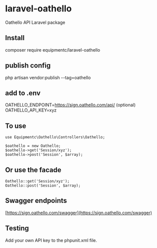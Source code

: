 # laravel-oathello
Oathello API Laravel package

## Install
composer require equipmentc/laravel-oathello

## publish config
php artisan vendor:publish --tag=oathello

## add to .env
OATHELLO_ENDPOINT=https://sign.oathello.com/api/  (optional)  
OATHELLO_API_KEY=xyz

## To use
```
use Equipmentc\Oathello\Controllers\Oathello;

$oathello = new Oathello;
$oathello->get('Session/xyz');
$oathello->post('Session', $array);
```

## Or use the facade
```
Oathello::get('Session/xyz');
Oathello::post('Session', $array);
```

## Swagger endpoints
[https://sign.oathello.com/swagger](https://sign.oathello.com/swagger)

## Testing
Add your own API key to the phpunit.xml file.
